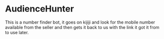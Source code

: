 # AudienceHunter
This is a number finder bot, it goes on kijiji and look for the mobile number available from the seller and then gets it back to us with the link it got it from to use later.
